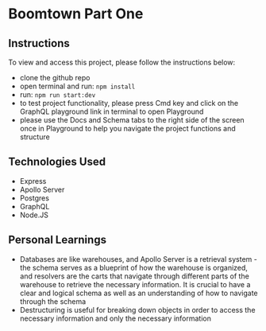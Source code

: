 # Boomtown Part One

## Instructions

To view and access this project, please follow the instructions below:

- clone the github repo
- open terminal and run: `npm install`
- run: `npm run start:dev`
- to test project functionality, please press Cmd key and click on the GraphQL playground link in terminal to open Playground
- please use the Docs and Schema tabs to the right side of the screen once in Playground to help you navigate the project functions and structure

## Technologies Used

- Express
- Apollo Server
- Postgres
- GraphQL
- Node.JS

## Personal Learnings

- Databases are like warehouses, and Apollo Server is a retrieval system - the schema serves as a blueprint of how the warehouse is organized, and resolvers are the carts that navigate through different parts of the warehouse to retrieve the necessary information. It is crucial to have a clear and logical schema as well as an understanding of how to navigate through the schema
- Destructuring is useful for breaking down objects in order to access the necessary information and only the necessary information
